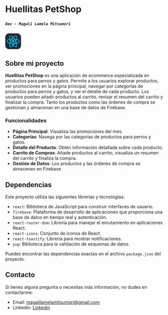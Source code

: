 # Huellitas PetShop

##### `Dev - Magalí Lamela Mitsumori`

<img src="https://raw.githubusercontent.com/tandpfun/skill-icons/65dea6c4eaca7da319e552c09f4cf5a9a8dab2c8/icons/React-Dark.svg" width="50" /> 

## Sobre mi proyecto

**Huellitas PetShop** es una aplicación de ecommerce especializada en productos para perros y gatos. Permite a los usuarios explorar productos, ver promociones en la página principal, navegar por categorías de productos para perros y gatos, y ver el detalle de cada producto. Los usuarios pueden añadir productos al carrito, revisar el resumen del carrito y finalizar la compra. Tanto los productos como las órdenes de compra se gestionan y almacenan en una base de datos de Firebase.

### Funcionalidades

- **Página Principal**: Visualiza las promociones del mes.
- **Categorías**: Navega por las categorías de productos para perros y gatos.
- **Detalle del Producto**: Obtén información detallada sobre cada producto.
- **Carrito de Compras**: Añade productos al carrito, visualiza un resumen del carrito y finaliza la compra.
- **Gestión de Datos**: Los productos y las órdenes de compra se almacenan en Firebase.

## Dependencias

Este proyecto utiliza las siguientes librerías y tecnologías:

- `react`: Biblioteca de JavaScript para construir interfaces de usuario.
- `firebase`: Plataforma de desarrollo de aplicaciones que proporciona una base de datos en tiempo real y autenticación.
- `react-router-dom`: Librería para manejar el enrutamiento en aplicaciones React.
- `react-icons`: Conjunto de iconos de React.
- `react-toastify`: Librería para mostrar notificaciones.
- `yup`: Biblioteca para la validación de esquemas de datos.

Puedes encontrar las dependencias exactas en el archivo `package.json` del proyecto.

## Contacto

Si tienes alguna pregunta o necesitas más información, no dudes en contactarme:

- Email: magalilamelamitsumori@gmail.com
- Linkedin: <a href=“https://www.linkedin.com/in/magali-lamela-mitsumori/”> Linkedin </a> 
